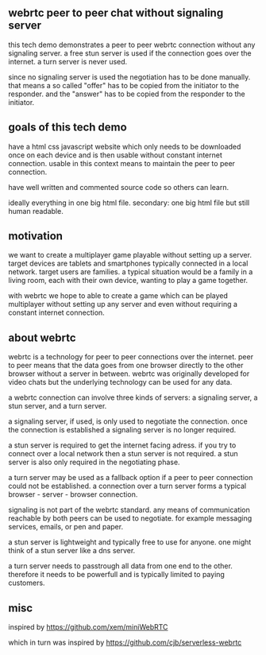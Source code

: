 webrtc peer to peer chat without signaling server
-------------------------------------------------

this tech demo demonstrates a peer to peer webrtc connection
without any signaling server.
a free stun server is used if the connection goes over the internet.
a turn server is never used.

since no signaling server is used the negotiation has to be done manually.
that means a so called "offer" has to be copied from the initiator to
the responder. and the "answer" has to be copied from the responder to
the initiator.

goals of this tech demo
-----------------------

have a html css javascript website which only needs to be downloaded once
on each device and is then usable without constant internet connection.
usable in this context means to maintain the peer to peer connection.

have well written and commented source code so others can learn.

ideally everything in one big html file.
secondary: one big html file but still human readable.

motivation
----------

we want to create a multiplayer game playable without setting up a server.
target devices are tablets and smartphones
typically connected in a local network.
target users are families.
a typical situation would be a family in a living room,
each with their own device, wanting to play a game together.

with webrtc we hope to able to create a game which can be played
multiplayer without setting up any server and even without requiring
a constant internet connection.

about webrtc
------------

webrtc is a technology for peer to peer connections over the internet.
peer to peer means that the data goes from one browser directly
to the other browser without a server in between.
webrtc was originally developed for video chats but the underlying
technology can be used for any data.

a webrtc connection can involve three kinds of servers:
a signaling server, a stun server, and a turn server.

a signaling server, if used, is only used to negotiate the connection.
once the connection is established a signaling server is no longer required.

a stun server is required to get the internet facing adress.
if you try to connect over a local network then a stun server is not required.
a stun server is also only required in the negotiating phase.

a turn server may be used as a fallback option if a peer to peer connection
could not be established.
a connection over a turn server forms a typical
browser - server - browser connection.

signaling is not part of the webrtc standard.
any means of communication reachable by both peers can be used to negotiate.
for example messaging services, emails, or pen and paper.

a stun server is lightweight and typically free to use for anyone.
one might think of a stun server like a dns server.

a turn server needs to passtrough all data from one end to the other.
therefore it needs to be powerfull and is typically
limited to paying customers.

misc
----

inspired by https://github.com/xem/miniWebRTC

which in turn was inspired by https://github.com/cjb/serverless-webrtc
